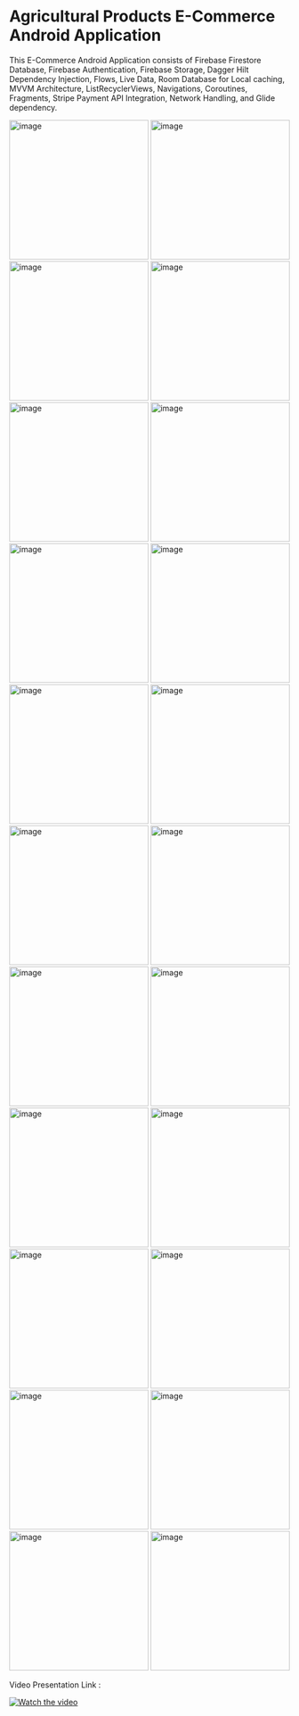 # Agricultural Products E-Commerce Android Application

This E-Commerce Android Application consists of Firebase Firestore Database, Firebase Authentication, Firebase Storage, Dagger Hilt Dependency Injection, Flows, Live Data, Room Database for Local caching, MVVM Architecture, ListRecyclerViews, Navigations, Coroutines, Fragments, Stripe Payment API Integration, Network Handling, and Glide dependency.

<img width="250" alt="image" src="https://github.com/BrijenShah29/AgriEcommerceApp_DI_MVVM_Firebase_ClientApp/assets/114451935/43b5ccc8-7b9c-4736-b5b0-cace14f9df34">
<img width="250" alt="image" src="https://github.com/BrijenShah29/AgriEcommerceApp_DI_MVVM_Firebase_ClientApp/assets/114451935/0cb66803-becb-41cc-9c6f-c6689559fbda">
<img width="250" alt="image" src="https://github.com/BrijenShah29/AgriEcommerceApp_DI_MVVM_Firebase_ClientApp/assets/114451935/3e391c70-61b5-45b4-88b1-f124d42626fe">
<img width="250" alt="image" src="https://github.com/BrijenShah29/AgriEcommerceApp_DI_MVVM_Firebase_ClientApp/assets/114451935/e2311953-f00a-469a-944b-06eacf2102b1">
<img width="250" alt="image" src="https://github.com/BrijenShah29/AgriEcommerceApp_DI_MVVM_Firebase_ClientApp/assets/114451935/fc8f60d6-d716-484f-8aab-d3290bc62d40">
<img width="250" alt="image" src="https://github.com/BrijenShah29/AgriEcommerceApp_DI_MVVM_Firebase_ClientApp/assets/114451935/8847e73f-10c8-4e9a-b716-bdacb991e678">
<img width="250" alt="image" src="https://github.com/BrijenShah29/AgriEcommerceApp_DI_MVVM_Firebase_ClientApp/assets/114451935/2dedaad5-c8b1-425c-8b41-e2a817b61118">
<img width="250" alt="image" src="https://github.com/BrijenShah29/AgriEcommerceApp_DI_MVVM_Firebase_ClientApp/assets/114451935/4aac2743-3419-4a1f-9198-21221a1d8bf6">
<img width="250" alt="image" src="https://github.com/BrijenShah29/AgriEcommerceApp_DI_MVVM_Firebase_ClientApp/assets/114451935/592ecccb-2d5a-433c-8ff8-8a4af9c1db22">
<img width="250" alt="image" src="https://github.com/BrijenShah29/AgriEcommerceApp_DI_MVVM_Firebase_ClientApp/assets/114451935/41b5dd22-9766-42e3-a727-4a7b2982f97d">
<img width="250" alt="image" src="https://github.com/BrijenShah29/AgriEcommerceApp_DI_MVVM_Firebase_ClientApp/assets/114451935/e5ec6dca-afe8-4191-bdc2-70e6d3cf5d7a">
<img width="250" alt="image" src="https://github.com/BrijenShah29/AgriEcommerceApp_DI_MVVM_Firebase_ClientApp/assets/114451935/4c656e5a-1d08-437a-a507-a4983d445de8">
<img width="250" alt="image" src="https://github.com/BrijenShah29/AgriEcommerceApp_DI_MVVM_Firebase_ClientApp/assets/114451935/1e3108b8-f782-4178-80b2-403147c3190c">
<img width="250" alt="image" src="https://github.com/BrijenShah29/AgriEcommerceApp_DI_MVVM_Firebase_ClientApp/assets/114451935/bed555ae-fdfd-4108-a94a-18828628555a">
<img width="250" alt="image" src="https://github.com/BrijenShah29/AgriEcommerceApp_DI_MVVM_Firebase_ClientApp/assets/114451935/afb609b0-b5eb-413a-a619-6b88c6a6fd33">
<img width="250" alt="image" src="https://github.com/BrijenShah29/AgriEcommerceApp_DI_MVVM_Firebase_ClientApp/assets/114451935/3f9efc08-d2cd-4581-a5fa-4f42728ca067">
<img width="250" alt="image" src="https://github.com/BrijenShah29/AgriEcommerceApp_DI_MVVM_Firebase_ClientApp/assets/114451935/741f51be-20ea-425f-b760-c42bd5f19cfb">
<img width="250" alt="image" src="https://github.com/BrijenShah29/AgriEcommerceApp_DI_MVVM_Firebase_ClientApp/assets/114451935/70e038e0-016f-4e91-8582-75bf93de1264">
<img width="250" alt="image" src="https://github.com/BrijenShah29/AgriEcommerceApp_DI_MVVM_Firebase_ClientApp/assets/114451935/c3ab8a28-3d86-4057-b6b2-2706118f653a">
<img width="250" alt="image" src="https://github.com/BrijenShah29/AgriEcommerceApp_DI_MVVM_Firebase_ClientApp/assets/114451935/231f84b1-3fbe-4124-bdf9-7ab684a289bf">
<img width="250" alt="image" src="https://github.com/BrijenShah29/AgriEcommerceApp_DI_MVVM_Firebase_ClientApp/assets/114451935/8e7a0f8a-ffa9-4262-84e4-cbd5da8e0a70">
<img width="250" alt="image" src="https://github.com/BrijenShah29/AgriEcommerceApp_DI_MVVM_Firebase_ClientApp/assets/114451935/42ddd7fa-96db-4b2b-b3a2-39ee98c55472">



Video Presentation Link : 

[![Watch the video](https://static.vecteezy.com/system/resources/thumbnails/018/930/572/small/youtube-logo-youtube-icon-transparent-free-png.png)](https://youtu.be/sV1wKZQzRwg)
